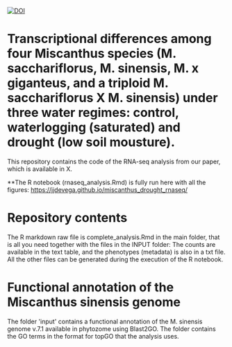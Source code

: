 [![DOI](https://zenodo.org/badge/280480152.svg)](https://zenodo.org/badge/latestdoi/280480152)

# Transcriptional differences among four Miscanthus species (M. sacchariflorus, M. sinensis, M. x giganteus, and a triploid M. sacchariflorus X M. sinensis) under three water regimes: control, waterlogging (saturated) and drought (low soil mousture).

This repository contains the code of the RNA-seq analysis from our paper, which is available in X.

**The R notebook (rnaseq_analysis.Rmd) is fully run here with all the figures:
https://jjdevega.github.io/miscanthus_drought_rnaseq/

# Repository contents
The R markdown raw file is complete_analysis.Rmd in the main folder, that is all you need together with the files in the INPUT folder: The counts are available in the text table, and the phenotypes (metadata) is also in a txt file. All the other files can be generated during the execution of the R notebook.

# Functional annotation of the Miscanthus sinensis genome
The folder 'input' contains a functional annotation of the M. sinensis genome v.7.1 available in phytozome using Blast2GO. The folder contains the GO terms in the format for topGO that the analysis uses.
